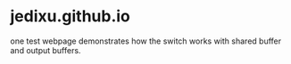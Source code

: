 # jedixu.github.io
one test webpage demonstrates how the switch works with shared buffer and output buffers.
